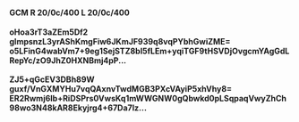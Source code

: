 #### GCM R 20/0c/400 L 20/0c/400
**oHoa3rT3aZEm5Df2**<br/>**glmpsnzL3yrAShKmgFiw6JKmJF939q8vqPYbhGwiZME=**<br/>**o5LFinG4wabVm7+9eg1SejSTZ8bI5fLEm+yqiTGF9tHSVDjOvgcmYAgGdLRepYc/zO9JhZ0HXNBmj4pP...**<br/><br/>
**ZJ5+qGcEV3DBh89W**<br/>**guxf/VnGXMYHu7vqQAxnvTwdMGB3PXcVAyiP5xhVhy8=**<br/>**ER2Rwmj6lb+RiDSPrs0VwsKq1mWWGNW0gQbwkd0pLSqpaqVwyZhCh98wo3N48kAR8Ekyjrg4+67Da7Iz...**